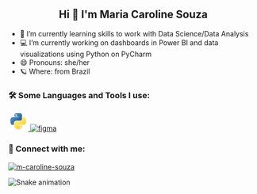 <h2 align="center">
  Hi 👋
  I'm Maria Caroline Souza
</h2>

- 🎲 I’m currently learning skills to work with Data Science/Data Analysis
- 💻 I’m currently working on dashboards in Power BI and data visualizations using Python on PyCharm
- 😄 Pronouns: she/her
- 🪐 Where: from Brazil 

<h3> <b> 🛠️ Some Languages and Tools I use:</b></summary>
  <br/> </h3>

<p align="left"> <a href="https://www.python.org" target="_blank"> <img src="https://raw.githubusercontent.com/devicons/devicon/master/icons/python/python-original.svg" alt="python" width="40" height="40"/> </a> <a href="https://www.figma.com/" target="_blank"> <img src="https://www.vectorlogo.zone/logos/figma/figma-icon.svg" alt="figma" width="40" height="40"/> </a>
  </p>

### 🔗 Connect with me: 
<a href="https://www.linkedin.com/in/m-caroline-souza/" target="blank"><img align="center" src="https://raw.githubusercontent.com/rahuldkjain/github-profile-readme-generator/master/src/images/icons/Social/linked-in-alt.svg" alt="m-caroline-souza" height="30" width="40" /></a>

![Snake animation](https://github.com/carolasouza/carolasouza/blob/output/github-contribution-grid-snake.svg)

<!--
Here are some ideas to get you started:

- 🔭 I’m currently working on ...
- 🌱 I’m currently learning ...
- 👯 I’m looking to collaborate on ...
- 🤔 I’m looking for help with ...
- 💬 Ask me about ...
- 📫 How to reach me: ...
- 😄 Pronouns: ...
- ⚡ Fun fact: ...
-->
